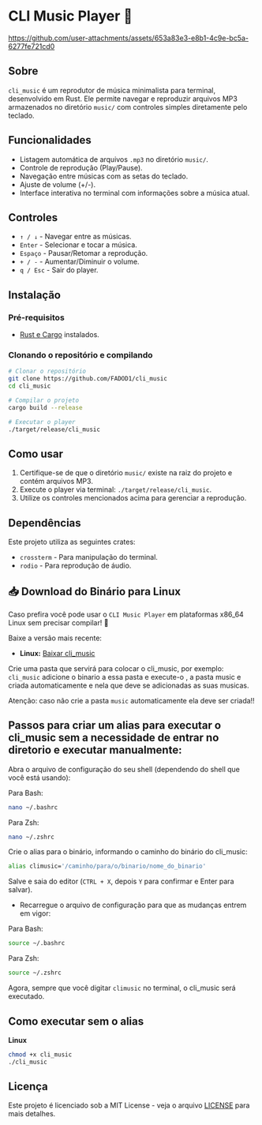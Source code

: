 # CLI Music Player 🎵



https://github.com/user-attachments/assets/653a83e3-e8b1-4c9e-bc5a-6277fe721cd0



## Sobre
`cli_music` é um reprodutor de música minimalista para terminal, desenvolvido em Rust. Ele permite navegar e reproduzir arquivos MP3 armazenados no diretório `music/` com controles simples diretamente pelo teclado.

## Funcionalidades
- Listagem automática de arquivos `.mp3` no diretório `music/`.
- Controle de reprodução (Play/Pause).
- Navegação entre músicas com as setas do teclado.
- Ajuste de volume (+/-).
- Interface interativa no terminal com informações sobre a música atual.

## Controles
- `↑ / ↓` - Navegar entre as músicas.
- `Enter` - Selecionar e tocar a música.
- `Espaço` - Pausar/Retomar a reprodução.
- `+ / -` - Aumentar/Diminuir o volume.
- `q / Esc` - Sair do player.

## Instalação
### Pré-requisitos
- [Rust e Cargo](https://www.rust-lang.org/tools/install) instalados.

### Clonando o repositório e compilando
```sh
# Clonar o repositório
git clone https://github.com/FADOD1/cli_music
cd cli_music

# Compilar o projeto
cargo build --release

# Executar o player
./target/release/cli_music
```

## Como usar
1. Certifique-se de que o diretório `music/` existe na raiz do projeto e contém arquivos MP3.
2. Execute o player via terminal: `./target/release/cli_music`.
3. Utilize os controles mencionados acima para gerenciar a reprodução.

## Dependências
Este projeto utiliza as seguintes crates:
- `crossterm` - Para manipulação do terminal.
- `rodio` - Para reprodução de áudio.




## 📥 Download do Binário para Linux

Caso prefira você pode usar o `CLI Music Player` em plataformas x86_64 Linux sem precisar compilar! 🎵  

Baixe a versão mais recente:  
- **Linux:** [Baixar cli_music](https://github.com/FADOD1/cli_music/releases/tag/Latest)

Crie uma pasta que servirá para colocar o cli_music, por exemplo: `cli_music`
adicione o binario a essa pasta e execute-o , a pasta music e criada automaticamente e nela que deve
se adicionadas as suas musicas.

Atenção: caso não crie a pasta `music` automaticamente ela deve ser criada!!











## Passos para criar um alias para executar o cli_music sem a necessidade de entrar no diretorio e executar manualmente:

Abra o arquivo de configuração do seu shell (dependendo do shell que você está usando):

Para Bash:

```sh
nano ~/.bashrc
```

Para Zsh:

```sh
nano ~/.zshrc

```

Crie o alias para o binário, informando o caminho do binário do cli_music:

```sh
alias climusic='/caminho/para/o/binario/nome_do_binario'
```

Salve e saia do editor (`CTRL + X`, depois `Y` para confirmar e Enter para salvar).

- Recarregue o arquivo de configuração para que as mudanças entrem em vigor:

Para Bash:

```sh
source ~/.bashrc
```

Para Zsh:

```sh
source ~/.zshrc
```

Agora, sempre que você digitar `climusic` no terminal, o cli_music será executado.



## **Como executar sem o alias**
 **Linux**
```sh
chmod +x cli_music
./cli_music
```










## Licença
Este projeto é licenciado sob a MIT License - veja o arquivo [LICENSE](LICENSE) para mais detalhes.

